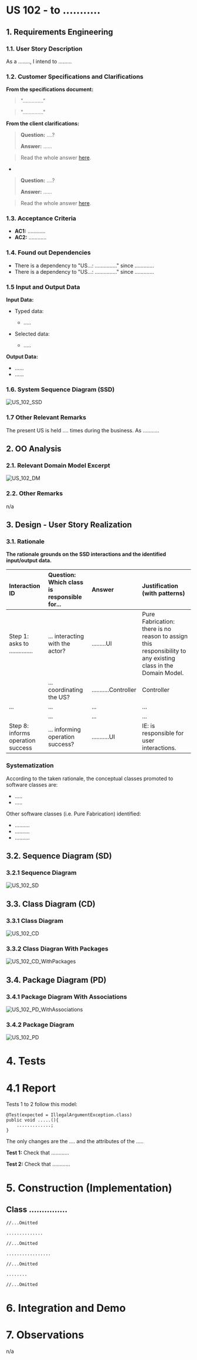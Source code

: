 # US 102 - to ...........

## 1. Requirements Engineering

### 1.1. User Story Description

As a ........, I intend to .........

### 1.2. Customer Specifications and Clarifications

**From the specifications document:**

> ".............."


> ".............."


**From the client clarifications:**

> **Question:** ....?
>
> **Answer:** ......

>Read the whole answer [here](.....).

-

> **Question:** ....?
>
> **Answer:** ......

>Read the whole answer [here](.....).


### 1.3. Acceptance Criteria

* **AC1:** ............
* **AC2:** ............


### 1.4. Found out Dependencies

* There is a dependency to "US...: ..............." since .............
* There is a dependency to "US...: ..............." since .............


### 1.5 Input and Output Data

**Input Data:**

* Typed data:
  * .....

* Selected data:
  * .....


**Output Data:**

* ......
* ......


### 1.6. System Sequence Diagram (SSD)

![US_102_SSD](US_102_SSD.svg)


### 1.7 Other Relevant Remarks

The present US is held .... times during the business. As ...........


## 2. OO Analysis

### 2.1. Relevant Domain Model Excerpt


![US_102_DM](US_102_DM.svg)


### 2.2. Other Remarks

n/a


## 3. Design - User Story Realization

### 3.1. Rationale

**The rationale grounds on the SSD interactions and the identified input/output data.**

| Interaction ID | Question: Which class is responsible for... | Answer  | Justification (with patterns)  |
|:-------------  |:--------------------- |:------------|:---------------------------- |
| Step 1: asks to ............... |	... interacting with the actor? | .........UI | Pure Fabrication: there is no reason to assign this responsibility to any existing class in the Domain Model. |
| | ... coordinating the US? | ...........Controller | Controller |
| ... | ... | ... | ... |
| | ... | ... | ... |
| Step 8: informs operation success | ... informing operation success? | ...........UI | IE: is responsible for user interactions. |

### Systematization ##

According to the taken rationale, the conceptual classes promoted to software classes are:

* .....
* .....

Other software classes (i.e. Pure Fabrication) identified:
* ..........
* ..........
* ..........

## 3.2. Sequence Diagram (SD)

### 3.2.1 Sequence Diagram

![US_102_SD](US_102_SD.svg)

## 3.3. Class Diagram (CD)

### 3.3.1 Class Diagram

![US_102_CD](US_102_CD.svg)

### 3.3.2 Class Diagran With Packages

![US_102_CD_WithPackages](US_102_CD_WithPackages.svg)

## 3.4. Package Diagram (PD)

### 3.4.1 Package Diagram With Associations

![US_102_PD_WithAssociations](US_102_PD_WithAssociations.svg)

### 3.4.2 Package Diagram

![US_102_PD](US_102_PD.svg)

# 4. Tests

# 4.1 Report

Tests 1 to 2 follow this model:

    @Test(expected = IllegalArgumentException.class)
    public void .....(){
        .............;
    }

The only changes are the .... and the attributes of the .....

**Test 1:** Check that ............

**Test 2:** Check that ............

# 5. Construction (Implementation)

## Class ...............

    //...Omitted

    ..............

    //...Omitted

    .................

    //...Omitted

    ........

    //...Omitted


# 6. Integration and Demo


# 7. Observations

n/a